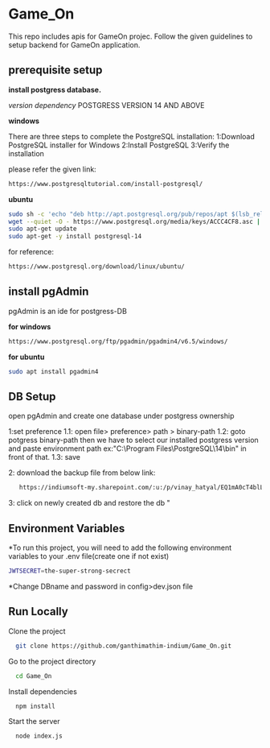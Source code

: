 # Game_On

This repo includes apis for GameOn projec.
Follow the given guidelines to setup backend for GameOn application.

## prerequisite setup

**install postgress database.**

*version dependency*
  POSTGRESS VERSION 14 AND ABOVE

**windows**

There are three steps to complete the PostgreSQL installation:
1:Download PostgreSQL installer for Windows
2:Install PostgreSQL
3:Verify the installation

please refer the given link:
```bash
https://www.postgresqltutorial.com/install-postgresql/
```


**ubuntu**


```bash
sudo sh -c 'echo "deb http://apt.postgresql.org/pub/repos/apt $(lsb_release -cs)-pgdg main" > /etc/apt/sources.list.d/pgdg.list'
wget --quiet -O - https://www.postgresql.org/media/keys/ACCC4CF8.asc | sudo apt-key add -
sudo apt-get update
sudo apt-get -y install postgresql-14
```

for reference:
```bash
https://www.postgresql.org/download/linux/ubuntu/
```
## install pgAdmin

pgAdmin is an ide for postgress-DB

**for windows**

```bash
https://www.postgresql.org/ftp/pgadmin/pgadmin4/v6.5/windows/
```

**for ubuntu**

```bash
sudo apt install pgadmin4
```

## DB Setup
open pgAdmin and create one database under postgress ownership

1:set preference
  1.1: open file> preference> path > binary-path
  1.2: goto potgress binary-path then we have to select our installed postgress version and 
       paste environment path ex:"C:\Program Files\PostgreSQL\14\bin" in front of that.
  1.3: save

2: download the backup file from below link:
```bash
   https://indiumsoft-my.sharepoint.com/:u:/p/vinay_hatyal/EQ1mA0cT4blLl2laGu-8tncBSLmIgavLmTTY86JWY0il-g?e=GNL7bD
   ````
3: click on newly created db and restore the db
"



## Environment Variables
*To run this project, you will need to add the following environment variables to your .env file(create one if not exist)

```bash
JWTSECRET=the-super-strong-secrect
```

*Change DBname and password in config>dev.json file


## Run Locally

Clone the project

```bash
  git clone https://github.com/ganthimathim-indium/Game_On.git
```

Go to the project directory

```bash
  cd Game_On
```

Install dependencies

```bash
  npm install
```

Start the server

```bash
  node index.js
```


